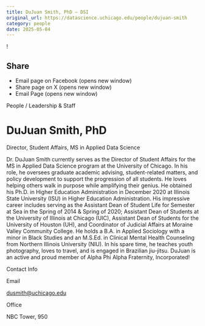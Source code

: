 ```yaml
---
title: DuJuan Smith, PhD – DSI
original_url: https://datascience.uchicago.edu/people/dujuan-smith
category: people
date: 2025-05-04
---
```


<!-- Table-like structure detected -->

!

## Share

* Email page on Facebook (opens new window)
* Share page on X (opens new window)
* Email Page (opens new window)

<!-- Table-like structure detected -->

People / Leadership & Staff

# DuJuan Smith, PhD

Director, Student Affairs, MS in Applied Data Science

Dr. DuJuan Smith currently serves as the Director of Student Affairs for the MS in Applied Data Science program at the University of Chicago. In his role, he oversees graduate academic advising, student-related matters, and policy development to support the progression of all students. He loves helping others walk in purpose while amplifying their genius. He obtained his Ph.D. in Higher Education Administration in December 2020 at Illinois State University (ISU) in Higher Education Administration. His impressive career includes serving as the Assistant Dean of Student Life for Semester at Sea in the Spring of 2014 & Spring of 2020; Assistant Dean of Students at the University of Illinois at Chicago (UIC), Assistant Dean of Students for the University of Houston (UH), and Coordinator of Judicial Affairs at Moraine Valley Community College. He holds a B.A. in Applied Sociology with a minor in Black Studies and an M.S.Ed. in Clinical Mental Health Counseling from Northern Illinois University (NIU). In his spare time, he teaches youth photography, loves to travel, and is engaged in Brazilian jiu-jitsu. DuJuan is an active and proud member of Alpha Phi Alpha Fraternity, Incorporated!

Contact Info

Email

[dusmith@uchicago.edu](mailto:dusmith@uchicago.edu)

Office

NBC Tower, 950